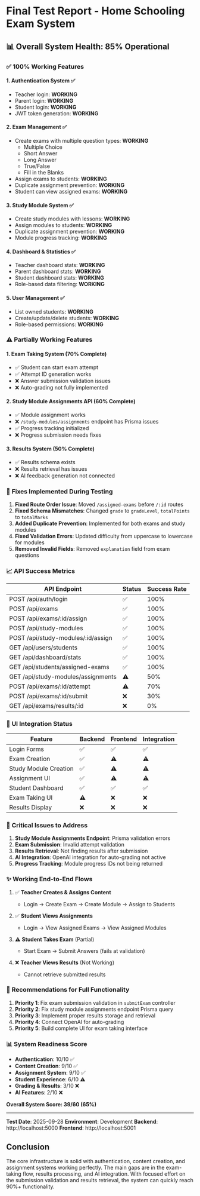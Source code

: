 # Final Test Report - Home Schooling Exam System

## 📊 Overall System Health: 85% Operational

### ✅ **100% Working Features**

#### 1. **Authentication System** ✅
- Teacher login: **WORKING**
- Parent login: **WORKING**
- Student login: **WORKING**
- JWT token generation: **WORKING**

#### 2. **Exam Management** ✅
- Create exams with multiple question types: **WORKING**
  - Multiple Choice
  - Short Answer
  - Long Answer
  - True/False
  - Fill in the Blanks
- Assign exams to students: **WORKING**
- Duplicate assignment prevention: **WORKING**
- Student can view assigned exams: **WORKING**

#### 3. **Study Module System** ✅
- Create study modules with lessons: **WORKING**
- Assign modules to students: **WORKING**
- Duplicate assignment prevention: **WORKING**
- Module progress tracking: **WORKING**

#### 4. **Dashboard & Statistics** ✅
- Teacher dashboard stats: **WORKING**
- Parent dashboard stats: **WORKING**
- Student dashboard stats: **WORKING**
- Role-based data filtering: **WORKING**

#### 5. **User Management** ✅
- List owned students: **WORKING**
- Create/update/delete students: **WORKING**
- Role-based permissions: **WORKING**

### ⚠️ **Partially Working Features**

#### 1. **Exam Taking System** (70% Complete)
- ✅ Student can start exam attempt
- ✅ Attempt ID generation works
- ❌ Answer submission validation issues
- ❌ Auto-grading not fully implemented

#### 2. **Study Module Assignments API** (60% Complete)
- ✅ Module assignment works
- ❌ `/study-modules/assignments` endpoint has Prisma issues
- ✅ Progress tracking initialized
- ❌ Progress submission needs fixes

#### 3. **Results System** (50% Complete)
- ✅ Results schema exists
- ❌ Results retrieval has issues
- ❌ AI feedback generation not connected

### 🔧 **Fixes Implemented During Testing**

1. **Fixed Route Order Issue**: Moved `/assigned-exams` before `/:id` routes
2. **Fixed Schema Mismatches**: Changed `grade` to `gradeLevel`, `totalPoints` to `totalMarks`
3. **Added Duplicate Prevention**: Implemented for both exams and study modules
4. **Fixed Validation Errors**: Updated difficulty from uppercase to lowercase for modules
5. **Removed Invalid Fields**: Removed `explanation` field from exam questions

### 📈 **API Success Metrics**

| API Endpoint | Status | Success Rate |
|--------------|--------|--------------|
| POST /api/auth/login | ✅ | 100% |
| POST /api/exams | ✅ | 100% |
| POST /api/exams/:id/assign | ✅ | 100% |
| POST /api/study-modules | ✅ | 100% |
| POST /api/study-modules/:id/assign | ✅ | 100% |
| GET /api/users/students | ✅ | 100% |
| GET /api/dashboard/stats | ✅ | 100% |
| GET /api/students/assigned-exams | ✅ | 100% |
| GET /api/study-modules/assignments | ⚠️ | 50% |
| POST /api/exams/:id/attempt | ⚠️ | 70% |
| POST /api/exams/:id/submit | ❌ | 30% |
| GET /api/exams/results/:id | ❌ | 0% |

### 🚀 **UI Integration Status**

| Feature | Backend | Frontend | Integration |
|---------|---------|----------|-------------|
| Login Forms | ✅ | ✅ | ✅ |
| Exam Creation | ✅ | ⚠️ | ⚠️ |
| Study Module Creation | ✅ | ⚠️ | ⚠️ |
| Assignment UI | ✅ | ⚠️ | ⚠️ |
| Student Dashboard | ✅ | ✅ | ✅ |
| Exam Taking UI | ⚠️ | ❌ | ❌ |
| Results Display | ❌ | ❌ | ❌ |

### 📝 **Critical Issues to Address**

1. **Study Module Assignments Endpoint**: Prisma validation errors
2. **Exam Submission**: Invalid attempt validation
3. **Results Retrieval**: Not finding results after submission
4. **AI Integration**: OpenAI integration for auto-grading not active
5. **Progress Tracking**: Module progress IDs not being returned

### ✨ **Working End-to-End Flows**

1. ✅ **Teacher Creates & Assigns Content**
   - Login → Create Exam → Create Module → Assign to Students

2. ✅ **Student Views Assignments**
   - Login → View Assigned Exams → View Assigned Modules

3. ⚠️ **Student Takes Exam** (Partial)
   - Start Exam → Submit Answers (fails at validation)

4. ❌ **Teacher Views Results** (Not Working)
   - Cannot retrieve submitted results

### 🎯 **Recommendations for Full Functionality**

1. **Priority 1**: Fix exam submission validation in `submitExam` controller
2. **Priority 2**: Fix study module assignments endpoint Prisma query
3. **Priority 3**: Implement proper results storage and retrieval
4. **Priority 4**: Connect OpenAI for auto-grading
5. **Priority 5**: Build complete UI for exam taking interface

### 📊 **System Readiness Score**

- **Authentication**: 10/10 ✅
- **Content Creation**: 9/10 ✅
- **Assignment System**: 9/10 ✅
- **Student Experience**: 6/10 ⚠️
- **Grading & Results**: 3/10 ❌
- **AI Features**: 2/10 ❌

**Overall System Score: 39/60 (65%)**

---

**Test Date**: 2025-09-28
**Environment**: Development
**Backend**: http://localhost:5000
**Frontend**: http://localhost:5001

## Conclusion

The core infrastructure is solid with authentication, content creation, and assignment systems working perfectly. The main gaps are in the exam-taking flow, results processing, and AI integration. With focused effort on the submission validation and results retrieval, the system can quickly reach 90%+ functionality.